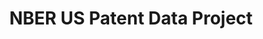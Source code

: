 ---
citation: 'HJT refers to Hall, Bronwyn, Adam Jaffe and Manuel Trajtenberg, "The NBER
  Patent Citation Data File: Lessons, Insights and Methodological Tools," NBER Working
  Paper 8498.'
contributors:
- Bronwyn H. Hall
- Jim Bessen
- Grid Thoma
cost: None
description: The main dataset extends from Jan 1, 1963, through december 30, 2006,
  and includes all the utility patents granted during that period. The citations file
  includes all citations made by patents granted in 1975-1999.
documentation: https://docs.google.com/document/d/1FyDsjZHhq7okHWMBOc_E7EquLUoAwwEZYtxw5M3UDTY/edit
last_edit: Sun, 26 May 2024 14:06:23 GMT
location: https://sites.google.com/site/patentdataproject/Home/downloads?authuser=0
maintained_by: Adam Jaffe
open_access: 'TRUE'
record_creation_timestamp: 12/1/2020 17:20:46
shortname: nber_citation
tags:
- United States
terms_of_use: 'The data in these files are freely available to members of this community.
  We expect members to inform the community of errors in the data or documentation
  and to provide fixes/improvements. '
timeframe: 1976-2006
title: NBER US Patent Data Project
uuid: d9cf4e57-a90e-4d18-8a3b-08fea43a2f49
versioning: 'FALSE'
---